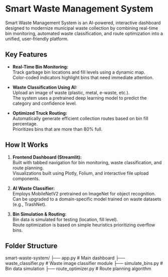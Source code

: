 
#  Smart Waste Management System

Smart Waste Management System is an AI-powered, interactive dashboard designed to modernize municipal waste collection by combining real-time bin monitoring, automated waste classification, and route optimization into a unified, user-friendly platform.

## Key Features

- **Real-Time Bin Monitoring:**  
  Track garbage bin locations and fill levels using a dynamic map.  
  Color-coded indicators highlight bins that need immediate attention.

- **Waste Classification Using AI:**  
  Upload an image of waste (plastic, metal, e-waste, etc.).  
  The system uses a pretrained deep learning model to predict the category and confidence level.

- **Optimized Truck Routing:**  
  Automatically generate efficient collection routes based on bin fill percentage.  
  Prioritizes bins that are more than 80% full.

## How It Works

1. **Frontend Dashboard (Streamlit):**  
   Built with tabbed navigation for bin monitoring, waste classification, and route planning.  
   Visualizations built using Plotly, Folium, and interactive file upload components.

2. **AI Waste Classifier:**  
   Employs MobileNetV2 pretrained on ImageNet for object recognition.  
   Can be upgraded to a domain-specific model trained on waste datasets (e.g., TrashNet).

3. **Bin Simulation & Routing:**  
   Bin data is simulated for testing (location, fill level).  
   Route optimization is based on simple heuristics prioritizing overflow bins.

##  Folder Structure
smart-waste-system/ ├── app.py # Main dashboard ├── waste_classifier.py # Waste image classifier module ├── simulate_bins.py # Bin data simulation ├── route_optimizer.py # Route planning algorithm


